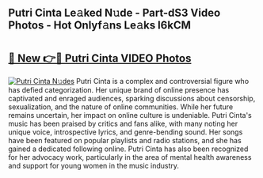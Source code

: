 ## Putri Cinta Le𝚊ked N𝚞de - Part-dS3 Video Photos - Hot Onlyf𝚊ns Le𝚊ks l6kCM

# <h2><a href="http://ab12836.deff.icu/?id=Putri+Cinta">🔗 New 👉🔴 Putri Cinta VIDEO Photos</a></h2>

[![Putri Cinta N𝚞des](https://i.imgur.com/rIISA9y.gif)](http://ab12836.deff.icu/?id=Putri+Cinta)
Putri Cinta is a complex and controversial figure who has defied categorization. Her unique brand of online presence has captivated and enraged audiences, sparking discussions about censorship, sexualization, and the nature of online communities. While her future remains uncertain, her impact on online culture is undeniable. Putri Cinta's music has been praised by critics and fans alike, with many noting her unique voice, introspective lyrics, and genre-bending sound. Her songs have been featured on popular playlists and radio stations, and she has gained a dedicated following online. Putri Cinta has also been recognized for her advocacy work, particularly in the area of mental health awareness and support for young women in the music industry.
